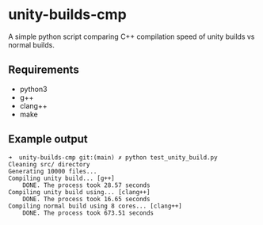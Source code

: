 # unity-builds-cmp

A simple python script comparing C++ compilation speed of unity builds vs normal builds.

## Requirements
- python3
- g++
- clang++
- make

## Example output
```
➜  unity-builds-cmp git:(main) ✗ python test_unity_build.py
Cleaning src/ directory
Generating 10000 files...
Compiling unity build... [g++]
	DONE. The process took 28.57 seconds
Compiling unity build using... [clang++]
	DONE. The process took 16.65 seconds
Compiling normal build using 8 cores... [clang++]
	DONE. The process took 673.51 seconds
```
